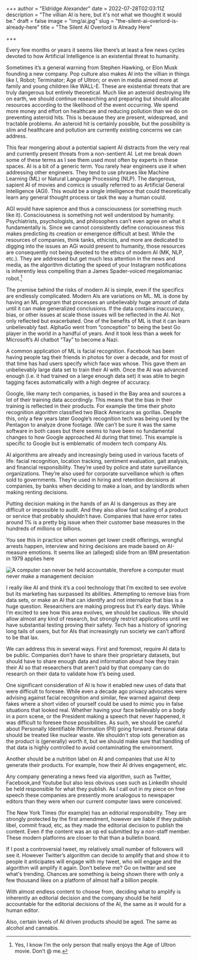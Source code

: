 +++
author = "Eldridge Alexander"
date = 2022-07-28T02:03:11Z
description = "The villian AI is here, but it's not what we thought it would be."
draft = false
image = "img/ai.jpg"
slug = "the-silent-ai-overlord-is-already-here"
title = "The Silent AI Overlord is Already Here"

+++

Every few months or years it seems like there’s at least a few news cycles devoted to how Artificial Intelligence is an existential threat to humanity.

Sometimes it’s a general warning from Stephen Hawking, or Elon Musk founding a new company. Pop culture also makes AI into the villian in things like I, Robot; Terminator; Age of Ultron; or even in media aimed more at family and young children like WALL-E. These are existential threats that are truly dangerous but entirely theoretical. Much like an asteroid destroying life on earth, we should continue researching and preparing but should allocate resources according to the likelihood of the event occurring. We spend more money and effort on healthcare and reducing pollution than we do on preventing asteroid hits. This is because they are present, widespread, and tractable problems. An asteroid hit is certainly possible, but the possibility is slim and healthcare and pollution are currently existing concerns we can address.

This fear mongering about a potential sapient AI distracts from the very real and currently present threats from a non-sentient AI. Let me break down some of these terms as I see them used most often by experts in these spaces. AI is a bit of a generic term. You rarely hear engineers use it when addressing other engineers. They tend to use phrases like Machine Learning (ML) or Natural Language Processing (NLP). The dangerous, sapient AI of movies and comics is usually referred to as Artificial General Intelligence (AGI). This would be a single intelligence that could theoretically learn any general thought process or task the way a human could. 

AGI would have sapience and thus a consciousness (or something much like it). Consciousness is something not well understood by humanity. Psychiatrists, psychologists, and philosophers can’t even agree on what it fundamentally is. Since we cannot consistently define consciousness this makes predicting its creation or emergence difficult at best. While the resources of companies, think tanks, ethicists, and more are dedicated to digging into the issues an AGi would present to humanity, those resources are consequently not being devoted to the ethics of modern AI (MK, NLP, etc.). They are addressed but get much less attention in the news and media, as the algorithm dictating the speed of your Instagram notifications is inherently less compelling than a James Spader-voiced megalomaniac robot.[^1]

[^1]: Yes, I know I’m the only person that really enjoys the Age of Ultron movie. Don’t @ me.


The premise behind the risks of modern AI is simple, even if the specifics are endlessly complicated. Modern AIs are variations on ML. ML is done by having an ML program that processes an unbelievably huge amount of data until it can make generalized conclusions. If the data contains inaccuracy, bias, or other issues at scale those issues will be reflected in the AI. Not only reflected but exacerbated. One of the benefits of ML is that it can learn unbelievably  fast. AlphaGo went from “conception” to being the best Go player in the world in a handful of years. And it took less than a week for Microsoft’s AI chatbot “Tay” to become a Nazi.

A common application of ML is facial recognition. Facebook has been having people tag their friends in photos for over a decade, and for most of that time has had users specify which face was whose. This gave them an unbelievably large data set to train their AI with. Once the AI was advanced enough (i.e. it had trained on a large enough data set) it was able to begin tagging faces automatically with a high degree of accuracy. 

Google, like many tech companies, is based in the Bay area and sources a lot of their training data accordingly. This means that the bias in their training is reflected in their products. For example the time their photo recognition algorithm classified two Black Americans as gorillas. Despite this, only a few years later Google’s recognition tech was being used by the Pentagon to analyze drone footage. (We can’t be sure it was the same software in both cases but there seems to have been no fundamental changes to how Google approached AI during that time). This example is specific to Google but is emblematic of modern tech company AIs.

AI algorithms are already and increasingly being used in various facets of life: facial recognition, location tracking, sentiment evaluation, gait analysis, and financial responsibility. They’re used by police and state surveillance organizations. They’re also used for corporate surveillance  which is often sold to governments. They’re used in hiring and retention decisions at companies, by banks when deciding to make a loan, and by landlords when making renting decisions.

Putting decision making in the hands of an AI is dangerous as they are difficult or impossible to audit. And they also allow fast scaling of a product or service that probably shouldn’t have. Companies that have error rates around 1% is a pretty big issue when their customer base measures in the hundreds of millions or billions.

You see this in practice when women get lower credit offerings, wrongful arrests happen, interview and hiring decisions are made based on AI-measure emotions. It seems like an (alleged) slide from an IBM presentation in 1979 applies here

![A computer can never be held accountable, therefore a computer must never make a management decision](/img/ibm-accountable.png)

I really like AI and think it’s a cool technology that I’m excited to see evolve but its marketing has surpassed its abilities. Attempting to remove bias from data sets, or make an AI that can identify and not internalize that bias is a huge question. Researchers are making progress but it’s early days. While I’m excited to see how this area evolves, we should be cautious. We should allow almost any kind of research, but strongly restrict applications until we have substantial testing proving their safety. Tech has a history of ignoring long tails of users, but for AIs that increasingly run society we can’t afford to be that lax.

We can address this in several ways. First and foremost, require AI data to be public. Companies don’t have to share their proprietary datasets, but should have to share enough data and information about how they train their AI so that researchers that aren’t paid by that company can do research on their data to validate how it’s being used. 

One significant consideration of AI is how it enabled new uses of data that were difficult to foresee. While even a decade ago privacy advocates were advising against facial recognition and similar, few warned against deep fakes where a short video of yourself could be used to mimic you in false situations that looked real. Whether having your face believably on a body in a porn scene, or the President making a speech that never happened, it was difficult to foresee those possibilities. As such, we should be careful about Personally Identifiable INformation (PII) going forward. Personal data should be treated like nuclear waste. We shouldn't stop iots generation as the product is (generally) worth it, but we should make sure that handling of that data is highly controlled to avoid contaminating the environment. 

Another should be a nutrition label on AI and companies that use AI to generate their products. For example, how their AI drives engagement, etc.

Any company generating a news feed via algorithm, such as Twitter, Facebook,and Youtube but also less obvious uses such as LinkedIn should be held responsible for what they publish. As I call out in my piece on free speech these companies are presently more analogous to newspaper editors than they were when our current computer laws were conceived. 

The New York Times (for example) has an editorial responsibility. They are strongly protected by the first amendment, however are liable if they publish libel, commit fraud, etc, as they made the editorial decision to publish the content. Even if the content was an op ed submitted by a non-staff member. These modern platforms are closer to that than a bulletin board.

If I post a controversial tweet, my relatively small number of followers will see it. However Twitter’s algorithm can decide to amplify that and show it to people it anticipates will engage with my tweet, who will engage and the algorithm will amplify it again. Don’t believe me? Go on twitter and see what's trending. Chances are something is being shown there with only a few thousand likes on a platform of almost half a billion people.

With almost endless content to choose from, deciding what to amplify is inherently an editorial decision and the company should be held accountable for the editorial decisions of the AI, the same as it would for a human editor.

Also, certain levels of AI driven products should be aged. The same as alcohol and cannabis.  


